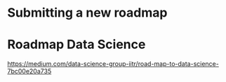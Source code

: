 # Submitting a new roadmap
# Roadmap Data Science
https://medium.com/data-science-group-iitr/road-map-to-data-science-7bc00e20a735
